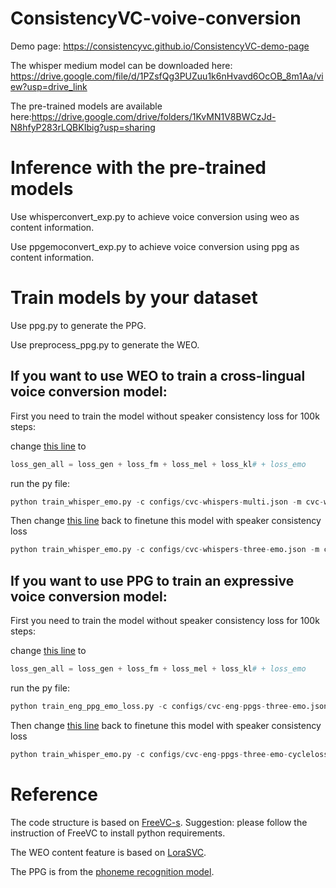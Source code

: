 # ConsistencyVC-voive-conversion

Demo page: https://consistencyvc.github.io/ConsistencyVC-demo-page

The whisper medium model can be downloaded here: https://drive.google.com/file/d/1PZsfQg3PUZuu1k6nHvavd6OcOB_8m1Aa/view?usp=drive_link

The pre-trained models are available here:https://drive.google.com/drive/folders/1KvMN1V8BWCzJd-N8hfyP283rLQBKIbig?usp=sharing


<!-- 科研好累。 -->

# Inference with the pre-trained models

Use whisperconvert_exp.py to achieve voice conversion using weo as content information.

Use ppgemoconvert_exp.py to achieve voice conversion using ppg as content information.

# Train models by your dataset

Use ppg.py to generate the PPG.

Use preprocess_ppg.py to generate the WEO.

## If you want to use WEO to train a cross-lingual voice conversion model:

First you need to train the model without speaker consistency loss for 100k steps:

change [this line](https://github.com/ConsistencyVC/ConsistencyVC-voive-conversion/blob/b5e8e984dffd5a12910d1846e25b128298933e40/train_whisper_emo.py#L214C11-L214C11) to 

```python
loss_gen_all = loss_gen + loss_fm + loss_mel + loss_kl# + loss_emo
```

run the py file:

```python
python train_whisper_emo.py -c configs/cvc-whispers-multi.json -m cvc-whispers-three
```

Then change [this line](https://github.com/ConsistencyVC/ConsistencyVC-voive-conversion/blob/71cf17a5b65c12987ea7fba74d1d173ea1aae5cb/train_whisper_emo.py#L214) back to finetune this model with speaker consistency loss

```python
python train_whisper_emo.py -c configs/cvc-whispers-three-emo.json -m cvc-whispers-three
```

## If you want to use PPG to train an expressive voice conversion model:

First you need to train the model without speaker consistency loss for 100k steps:

change [this line](https://github.com/ConsistencyVC/ConsistencyVC-voive-conversion/blob/71cf17a5b65c12987ea7fba74d1d173ea1aae5cb/train_eng_ppg_emo_loss.py#L311) to 

```python
loss_gen_all = loss_gen + loss_fm + loss_mel + loss_kl# + loss_emo
```

run the py file:

```python
python train_eng_ppg_emo_loss.py -c configs/cvc-eng-ppgs-three-emo.json -m cvc-eng-ppgs-three-emo
```

Then change [this line](https://github.com/ConsistencyVC/ConsistencyVC-voive-conversion/blob/71cf17a5b65c12987ea7fba74d1d173ea1aae5cb/train_eng_ppg_emo_loss.py#L311) back to finetune this model with speaker consistency loss

```python
python train_whisper_emo.py -c configs/cvc-eng-ppgs-three-emo-cycleloss.json -m cvc-eng-ppgs-three-emo
```


# Reference

The code structure is based on [FreeVC-s](https://github.com/OlaWod/FreeVC). Suggestion: please follow the instruction of FreeVC to install python requirements.

The WEO content feature is based on [LoraSVC](https://github.com/PlayVoice/lora-svc).

The PPG is from the [phoneme recognition model](https://huggingface.co/speech31/wav2vec2-large-english-TIMIT-phoneme_v3).


